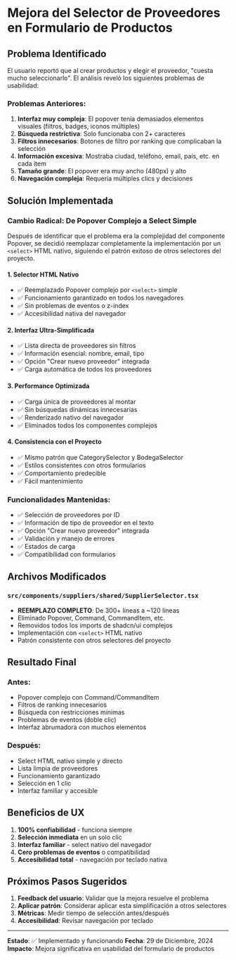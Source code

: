 # Mejora del Selector de Proveedores en Formulario de Productos

## Problema Identificado

El usuario reportó que al crear productos y elegir el proveedor, "cuesta mucho seleccionarlo". El análisis reveló los siguientes problemas de usabilidad:

### Problemas Anteriores:
1. **Interfaz muy compleja**: El popover tenía demasiados elementos visuales (filtros, badges, iconos múltiples)
2. **Búsqueda restrictiva**: Solo funcionaba con 2+ caracteres
3. **Filtros innecesarios**: Botones de filtro por ranking que complicaban la selección
4. **Información excesiva**: Mostraba ciudad, teléfono, email, país, etc. en cada item
5. **Tamaño grande**: El popover era muy ancho (480px) y alto
6. **Navegación compleja**: Requería múltiples clics y decisiones

## Solución Implementada

### Cambio Radical: De Popover Complejo a Select Simple

Después de identificar que el problema era la complejidad del componente Popover, se decidió reemplazar completamente la implementación por un `<select>` HTML nativo, siguiendo el patrón exitoso de otros selectores del proyecto.

#### 1. **Selector HTML Nativo**
- ✅ Reemplazado Popover complejo por `<select>` simple
- ✅ Funcionamiento garantizado en todos los navegadores
- ✅ Sin problemas de eventos o z-index
- ✅ Accesibilidad nativa del navegador

#### 2. **Interfaz Ultra-Simplificada**
- ✅ Lista directa de proveedores sin filtros
- ✅ Información esencial: nombre, email, tipo
- ✅ Opción "Crear nuevo proveedor" integrada
- ✅ Carga automática de todos los proveedores

#### 3. **Performance Optimizada**
- ✅ Carga única de proveedores al montar
- ✅ Sin búsquedas dinámicas innecesarias
- ✅ Renderizado nativo del navegador
- ✅ Eliminados todos los componentes complejos

#### 4. **Consistencia con el Proyecto**
- ✅ Mismo patrón que CategorySelector y BodegaSelector
- ✅ Estilos consistentes con otros formularios
- ✅ Comportamiento predecible
- ✅ Fácil mantenimiento

### Funcionalidades Mantenidas:
- ✅ Selección de proveedores por ID
- ✅ Información de tipo de proveedor en el texto
- ✅ Opción "Crear nuevo proveedor" integrada
- ✅ Validación y manejo de errores
- ✅ Estados de carga
- ✅ Compatibilidad con formularios

## Archivos Modificados

### `src/components/suppliers/shared/SupplierSelector.tsx`
- **REEMPLAZO COMPLETO**: De 300+ líneas a ~120 líneas
- Eliminado Popover, Command, CommandItem, etc.
- Removidos todos los imports de shadcn/ui complejos
- Implementación con `<select>` HTML nativo
- Patrón consistente con otros selectores del proyecto

## Resultado Final

### Antes:
- Popover complejo con Command/CommandItem
- Filtros de ranking innecesarios
- Búsqueda con restricciones mínimas
- Problemas de eventos (doble clic)
- Interfaz abrumadora con muchos elementos

### Después:
- Select HTML nativo simple y directo
- Lista limpia de proveedores
- Funcionamiento garantizado
- Selección en 1 clic
- Interfaz familiar y accesible

## Beneficios de UX

1. **100% confiabilidad** - funciona siempre
2. **Selección inmediata** en un solo clic
3. **Interfaz familiar** - select nativo del navegador
4. **Cero problemas de eventos** o compatibilidad
5. **Accesibilidad total** - navegación por teclado nativa

## Próximos Pasos Sugeridos

1. **Feedback del usuario**: Validar que la mejora resuelve el problema
2. **Aplicar patrón**: Considerar aplicar esta simplificación a otros selectores
3. **Métricas**: Medir tiempo de selección antes/después
4. **Accesibilidad**: Revisar navegación por teclado

---

**Estado**: ✅ Implementado y funcionando
**Fecha**: 29 de Diciembre, 2024
**Impacto**: Mejora significativa en usabilidad del formulario de productos 